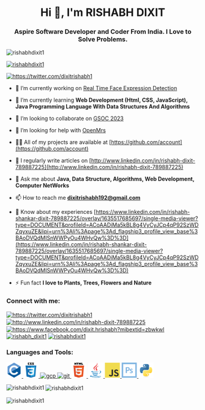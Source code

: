 <h1 align="center">Hi 👋, I'm RISHABH DIXIT</h1>
<h3 align="center">Aspire Software Developer and Coder From India. I Love to Solve Problems.</h3>

<p align="left"> <img src="https://komarev.com/ghpvc/?username=rishabhdixit1&label=Profile%20views&color=0e75b6&style=flat" alt="rishabhdixit1" /> </p>

<p align="left"> <a href="https://github.com/ryo-ma/github-profile-trophy"><img src="https://github-profile-trophy.vercel.app/?username=rishabhdixit1" alt="rishabhdixit1" /></a> </p>

<p align="left"> <a href="https://twitter.com/https://twitter.com/dixitrishabh1" target="blank"><img src="https://img.shields.io/twitter/follow/https://twitter.com/dixitrishabh1?logo=twitter&style=for-the-badge" alt="https://twitter.com/dixitrishabh1" /></a> </p>

- 🔭 I’m currently working on [Real Time Face Expression Detection](https://github.com/RishabhDixit1/MyFaceExpressionDetectionApplication.git)

- 🌱 I’m currently learning **Web Development (Html, CSS, JavaScript), Java Programming Language With Data Structures And Algorithms**

- 👯 I’m looking to collaborate on [GSOC 2023](https://summerofcode.withgoogle.com/programs/2023)

- 🤝 I’m looking for help with [OpenMrs](https://openmrs.org/)

- 👨‍💻 All of my projects are available at [https://github.com/account](https://github.com/account)

- 📝 I regularly write articles on [http://www.linkedin.com/in/rishabh-dixit-789887225](http://www.linkedin.com/in/rishabh-dixit-789887225)

- 💬 Ask me about **Java, Data Structure, Algorithms, Web Development, Computer NetWorks**

- 📫 How to reach me **dixitrishabh192@gmail.com**

- 📄 Know about my experiences [https://www.linkedin.com/in/rishabh-shankar-dixit-789887225/overlay/1635517685697/single-media-viewer?type=DOCUMENT&profileId=ACoAADiMa5kBL8g4VyCyJCp4qP92SzWDZqyxuZE&lipi=urn%3Ali%3Apage%3Ad_flagship3_profile_view_base%3BAoDVQdMISnWWPyOu4WHvQw%3D%3D](https://www.linkedin.com/in/rishabh-shankar-dixit-789887225/overlay/1635517685697/single-media-viewer?type=DOCUMENT&profileId=ACoAADiMa5kBL8g4VyCyJCp4qP92SzWDZqyxuZE&lipi=urn%3Ali%3Apage%3Ad_flagship3_profile_view_base%3BAoDVQdMISnWWPyOu4WHvQw%3D%3D)

- ⚡ Fun fact **I love to Plants, Trees, Flowers and Nature**

<h3 align="left">Connect with me:</h3>
<p align="left">
<a href="https://twitter.com/https://twitter.com/dixitrishabh1" target="blank"><img align="center" src="https://raw.githubusercontent.com/rahuldkjain/github-profile-readme-generator/master/src/images/icons/Social/twitter.svg" alt="https://twitter.com/dixitrishabh1" height="30" width="40" /></a>
<a href="https://linkedin.com/in/http://www.linkedin.com/in/rishabh-dixit-789887225" target="blank"><img align="center" src="https://raw.githubusercontent.com/rahuldkjain/github-profile-readme-generator/master/src/images/icons/Social/linked-in-alt.svg" alt="http://www.linkedin.com/in/rishabh-dixit-789887225" height="30" width="40" /></a>
<a href="https://fb.com/https://www.facebook.com/dixit.hrishabh?mibextid=zbwkwl" target="blank"><img align="center" src="https://raw.githubusercontent.com/rahuldkjain/github-profile-readme-generator/master/src/images/icons/Social/facebook.svg" alt="https://www.facebook.com/dixit.hrishabh?mibextid=zbwkwl" height="30" width="40" /></a>
<a href="https://instagram.com/rishabh_dixit1" target="blank"><img align="center" src="https://raw.githubusercontent.com/rahuldkjain/github-profile-readme-generator/master/src/images/icons/Social/instagram.svg" alt="rishabh_dixit1" height="30" width="40" /></a>
<a href="https://www.leetcode.com/rishabhdixit1" target="blank"><img align="center" src="https://raw.githubusercontent.com/rahuldkjain/github-profile-readme-generator/master/src/images/icons/Social/leet-code.svg" alt="rishabhdixit1" height="30" width="40" /></a>
</p>

<h3 align="left">Languages and Tools:</h3>
<p align="left"> <a href="https://www.cprogramming.com/" target="_blank" rel="noreferrer"> <img src="https://raw.githubusercontent.com/devicons/devicon/master/icons/c/c-original.svg" alt="c" width="40" height="40"/> </a> <a href="https://www.w3schools.com/css/" target="_blank" rel="noreferrer"> <img src="https://raw.githubusercontent.com/devicons/devicon/master/icons/css3/css3-original-wordmark.svg" alt="css3" width="40" height="40"/> </a> <a href="https://cloud.google.com" target="_blank" rel="noreferrer"> <img src="https://www.vectorlogo.zone/logos/google_cloud/google_cloud-icon.svg" alt="gcp" width="40" height="40"/> </a> <a href="https://git-scm.com/" target="_blank" rel="noreferrer"> <img src="https://www.vectorlogo.zone/logos/git-scm/git-scm-icon.svg" alt="git" width="40" height="40"/> </a> <a href="https://www.w3.org/html/" target="_blank" rel="noreferrer"> <img src="https://raw.githubusercontent.com/devicons/devicon/master/icons/html5/html5-original-wordmark.svg" alt="html5" width="40" height="40"/> </a> <a href="https://www.java.com" target="_blank" rel="noreferrer"> <img src="https://raw.githubusercontent.com/devicons/devicon/master/icons/java/java-original.svg" alt="java" width="40" height="40"/> </a> <a href="https://developer.mozilla.org/en-US/docs/Web/JavaScript" target="_blank" rel="noreferrer"> <img src="https://raw.githubusercontent.com/devicons/devicon/master/icons/javascript/javascript-original.svg" alt="javascript" width="40" height="40"/> </a> <a href="https://www.photoshop.com/en" target="_blank" rel="noreferrer"> <img src="https://raw.githubusercontent.com/devicons/devicon/master/icons/photoshop/photoshop-line.svg" alt="photoshop" width="40" height="40"/> </a> <a href="https://www.python.org" target="_blank" rel="noreferrer"> <img src="https://raw.githubusercontent.com/devicons/devicon/master/icons/python/python-original.svg" alt="python" width="40" height="40"/> </a> </p>

<p><img align="left" src="https://github-readme-stats.vercel.app/api/top-langs?username=rishabhdixit1&show_icons=true&locale=en&layout=compact" alt="rishabhdixit1" /></p>

<p>&nbsp;<img align="center" src="https://github-readme-stats.vercel.app/api?username=rishabhdixit1&show_icons=true&locale=en" alt="rishabhdixit1" /></p>

<p><img align="center" src="https://github-readme-streak-stats.herokuapp.com/?user=rishabhdixit1&" alt="rishabhdixit1" /></p>

